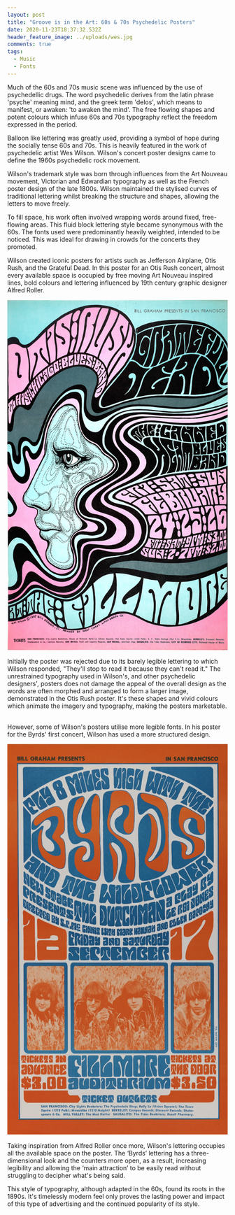```yaml
---
layout: post
title: "Groove is in the Art: 60s & 70s Psychedelic Posters"
date: 2020-11-23T18:37:32.532Z
header_feature_image: ../uploads/wes.jpg
comments: true
tags:
  - Music
  - Fonts
---
```

Much of the 60s and 70s music scene was influenced by the use of psychedellic drugs. The word psychedelic derives from the latin phrase 'psyche' meaning mind, and the greek term 'delos', which means to manifest, or awaken: 'to awaken the mind'. The free flowing shapes and potent colours which infuse 60s and 70s typography reflect the freedom expressed in the period. 

Balloon like lettering was greatly used, providing a symbol of hope during the socially tense 60s and 70s. This is heavily featured in the work of psychedelic artist Wes Wilson. Wilson's concert poster designs came to define the 1960s psychedelic rock movement.   

Wilson's trademark style was born through influences from the Art Nouveau movement, Victorian and Edwardian typography as well as the French poster design of the late 1800s. Wilson maintained the stylised curves of traditional lettering whilst breaking the structure and shapes, allowing the letters to move freely. 

To fill space, his work often involved wrapping words around fixed, free-flowing areas. This fluid block lettering style became synonymous with the 60s. The fonts used were predominantly heavily weighted, intended to be noticed. This was ideal for drawing in crowds for the concerts they promoted. 

Wilson created iconic posters for artists such as Jefferson Airplane, Otis Rush, and the Grateful Dead. In this poster for an Otis Rush concert, almost every available space is occupied by free moving Art Nouveau inspired lines, bold colours and lettering influenced by 19th century graphic designer Alfred Roller. 



![Wes Wilson, Otis Rush at the Fillmore (1967)](../uploads/wes-wilson-poster.jpg "Wes Wilson, Otis Rush at the Fillmore (1967)")

Initially the poster was rejected due to its barely legible lettering to which Wilson responded, "They'll stop to read it because they can't read it." The unrestrained typography used in Wilson's, and other psychedelic designers', posters does not damage the appeal of the overall design as the words are often morphed and arranged to form a larger image, demonstrated in the Otis Rush poster. It's these shapes and vivid colours which animate the imagery and typography, making the posters marketable.   

However, some of Wilson's posters utilise more legible fonts. In his poster for the Byrds' first concert, Wilson has used a more structured design. 

![Wes Wilson [Untitled] (The Byrds), 1966 ](../uploads/byrds.jpg "Wes Wilson [Untitled] (The Byrds) 1966")

Taking inspiration from Alfred Roller once more, Wilson's lettering occupies all the available space on the poster. The ‘Byrds’ lettering has a three-dimensional look and the counters more open, as a result, increasing legibility and allowing the ‘main attraction’ to be easily read without struggling to decipher what's being said.

This style of typography, although adapted in the 60s, found its roots in the 1890s. It's timelessly modern feel  only proves the lasting power and impact of this type of advertising and the continued popularity of its style.